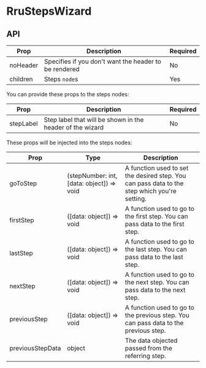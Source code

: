 
# RruStepsWizard

## API

| Prop | Description | Required |
|-|-|-|
| noHeader | Specifies if you don't want the header to be rendered | No |
| children | Steps `node`s | Yes |

You can provide these props to the steps nodes:

| Prop | Description | Required |
|-|-|-|
| stepLabel | Step label that will be shown in the header of the wizard | No |


These props will be injected into the steps nodes:

| Prop | Type | Description
|-|-|-|
| goToStep | (stepNumber: int, [data: object]) => void | A function used to set the desired step. You can pass data to the step which you're setting. |
| firstStep | ([data: object]) => void | A function used to go to the first step. You can pass data to the first step. |
| lastStep | ([data: object]) => void | A function used to go to the last step. You can pass data to the last step. |
| nextStep | ([data: object]) => void | A function used to go to the next step. You can pass data to the next step. |
| previousStep | ([data: object]) => void | A function used to go to the previous step. You can pass data to the previous step. |
| previousStepData | object | The data objected passed from the referring step. |

